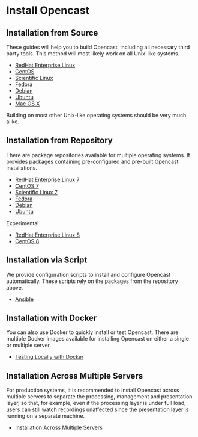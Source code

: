 Install Opencast
================

Installation from Source
------------------------

These guides will help you to build Opencast, including all necessary third party tools. This method will most likely
work on all Unix-like systems.

* [RedHat Enterprise Linux](source-linux.md)
* [CentOS](source-linux.md)
* [Scientific Linux](source-linux.md)
* [Fedora](source-linux.md)
* [Debian](source-linux.md)
* [Ubuntu](source-linux.md)
* [Mac OS X](source-macosx.md)

Building on most other Unix-like operating systems should be very much alike.


Installation from Repository
----------------------------

There are package repositories available for multiple operating systems. It provides packages containing pre-configured and
pre-built Opencast installations.

* [RedHat Enterprise Linux 7](rpm-el7.md)
* [CentOS 7](rpm-el7.md)
* [Scientific Linux 7](rpm-el7.md)
* [Fedora](rpm-fedora.md)
* [Debian](debs.md)
* [Ubuntu](debs.md)

Experimental

* [RedHat Enterprise Linux 8](rpm-el8.md)
* [CentOS 8](rpm-el8.md)


Installation via Script
-----------------------

We provide configuration scripts to install and configure Opencast automatically.  These scripts rely on the
packages from the repository above.

* [Ansible](ansible.md)


Installation with Docker
----------------------------

You can also use Docker to quickly install or test Opencast. There are multiple Docker images available for installing
Opencast on either a single or multiple server.

* [Testing Locally with Docker](docker-local.md)


Installation Across Multiple Servers
------------------------------------

For production systems, it is recommended to install Opencast across multiple servers to separate the processing,
management and presentation layer, so that, for example, even if the processing layer is under full load, users can
still watch recordings unaffected since the presentation layer is running on a separate machine.

* [Installation Across Multiple Servers](multiple-servers.md)
